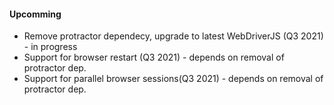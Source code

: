 #### Upcomming 
* Remove protractor dependecy, upgrade to latest WebDriverJS (Q3 2021) - in progress
* Support for browser restart (Q3 2021) - depends on removal of protractor dep.
* Support for parallel browser sessions(Q3 2021) - depends on removal of protractor dep.
